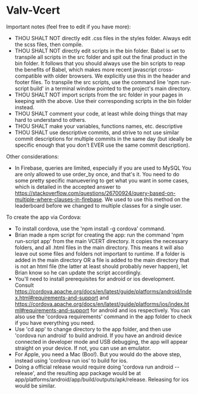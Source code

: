 # Valv-Vcert

Important notes (feel free to edit if you have more):
- THOU SHALT NOT directly edit .css files in the styles folder. Always edit the scss files, then compile.
- THOU SHALT NOT directly edit scripts in the bin folder. Babel is set to transpile all scripts in the src folder and spit out the final product in the bin folder. It follows that you should always use the bin scripts to reap the benefits of Babel, which makes more recent javascript cross-compatible with older browsers. We explicitly use this in the header and footer files. To transpile the src scripts, use the command line 'npm run-script build' in a terminal window pointed to the project's main directory.
- THOU SHALT NOT import scripts from the src folder in your pages in keeping with the above. Use their corresponding scripts in the bin folder instead.
- THOU SHALT comment your code, at least while doing things that may hard to understand to others.
- THOU SHALT make your variables, functions names, etc. descriptive
- THOU SHALT use descriptive commits, and strive to not use similar commit descriptions for multiple commits in the same day (but ideally be specific enough that you don't EVER use the same commit description).

Other considerations:
- In Firebase, queries are limited, especially if you are used to MySQL You are only allowed to use order_by once, and that's it. You need to do some pretty specific manuevering to get what you want in some cases, which is detailed in the accepted answer to https://stackoverflow.com/questions/26700924/query-based-on-multiple-where-clauses-in-firebase. We used to use this method on the leaderboard before we changed to multiple classes for a single user.

To create the app via Cordova:
- To install cordova, use the 'npm install -g cordova' command.
- Brian made a npm script for creating the app: run the command 'npm run-script app' from the main VCERT directory. It copies the necessary folders, and all .html files in the main directory. This means it will also leave out some files and folders not important to runtime. If a folder is added in the main directory OR a file is added to the main directory that is not an html file (the latter at least should probably never happen), let Brian know so he can update the script accordingly.
- You'll need to install prerequisites for android or ios development. Consult https://cordova.apache.org/docs/en/latest/guide/platforms/android/index.html#requirements-and-support and https://cordova.apache.org/docs/en/latest/guide/platforms/ios/index.html#requirements-and-support for android and ios respectively. You can also use the 'cordova requirements' command in the app folder to check if you have everything you need.
- Use 'cd app' to change directory to the app folder, and then use 'cordova run android' to build android. If you have an android device connected in developer mode and USB debugging, the app will appear straight on your device. If not, you can use an emulator.
- For Apple, you need a Mac (Boo!). But you would do the above step, instead using 'cordova run ios' to build for ios.
- Doing a official release would require doing 'cordova run android --release', and the resulting app package would be at app/platforms/android/app/build/outputs/apk/release. Releasing for ios would be similar.